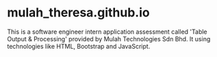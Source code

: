 # mulah_theresa.github.io
This is a software engineer intern application assessment called 'Table Output &amp; Processing' provided by Mulah Technologies Sdn Bhd. It using technologies like HTML, Bootstrap and JavaScript.

